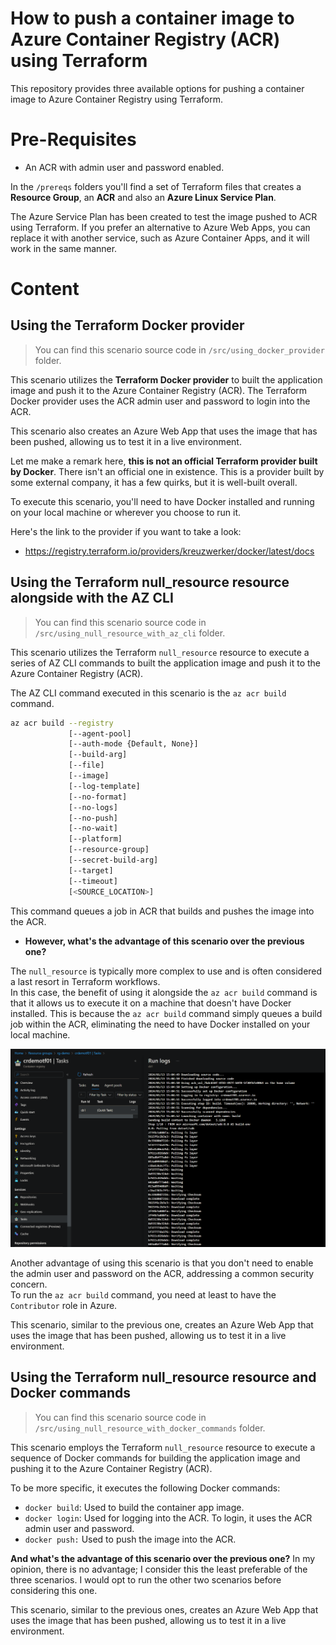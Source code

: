 # How to push a container image to Azure Container Registry (ACR) using Terraform

This repository provides three available options for pushing a container image to Azure Container Registry using Terraform.

# **Pre-Requisites**

- An ACR with admin user and password enabled.

In the ``/prereqs`` folders you'll find a set of Terraform files that creates a **Resource Group**, an **ACR** and also an **Azure Linux Service Plan**.

The Azure Service Plan has been created to test the image pushed to ACR using Terraform. If you prefer an alternative to Azure Web Apps, you can replace it with another service, such as Azure Container Apps, and it will work in the same manner.

# **Content**

## **Using the Terraform Docker provider**

> You can find this scenario source code in ``/src/using_docker_provider`` folder.

This scenario utilizes the **Terraform Docker provider** to built the application image and push it to the Azure Container Registry (ACR). The Terraform Docker provider uses the ACR admin user and password to login into the ACR.

This scenario also creates an Azure Web App that uses the image that has been pushed, allowing us to test it in a live environment.

Let me make a remark here, **this is not an official Terraform provider built by Docker**. There isn't an official one in existence. This is a provider built by some external company, it has a few quirks, but it is well-built overall.    

To execute this scenario, you'll need to have Docker installed and running on your local machine or wherever you choose to run it.

Here's the link to the provider if you want to take a look: 

- https://registry.terraform.io/providers/kreuzwerker/docker/latest/docs


## **Using the Terraform null_resource resource alongside with the AZ CLI**

> You can find this scenario source code in ``/src/using_null_resource_with_az_cli`` folder.

This scenario utilizes the Terraform ``null_resource`` resource to execute a series of AZ CLI commands to built the application image and push it to the Azure Container Registry (ACR). 

The AZ CLI command executed in this scenario is the ``az acr build`` command.
```bash
az acr build --registry
             [--agent-pool]
             [--auth-mode {Default, None}]
             [--build-arg]
             [--file]
             [--image]
             [--log-template]
             [--no-format]
             [--no-logs]
             [--no-push]
             [--no-wait]
             [--platform]
             [--resource-group]
             [--secret-build-arg]
             [--target]
             [--timeout]
             [<SOURCE_LOCATION>]

```

This command queues a job in ACR that builds and pushes the image into the ACR.

- **However, what's the advantage of this scenario over the previous one?**

The ``null_resource`` is typically more complex to use and is often considered a last resort in Terraform workflows.    
In this case, the benefit of using it alongside the ``az acr build`` command is that it allows us to execute it on a machine that doesn't have Docker installed. This is because the ``az acr build`` command simply queues a build job within the ACR, eliminating the need to have Docker installed on your local machine.

![az-acr-build-command-example](https://raw.githubusercontent.com/karlospn/how-to-push-a-container-image-into-acr-using-terraform/main/docs/terraform-push-app-az-acr-build-command.png)

Another advantage of using this scenario is that you don't need to enable the admin user and password on the ACR, addressing a common security concern.     
To run the ``az acr build`` command, you need at least to have the ``Contributor`` role in Azure.

This scenario, similar to the previous one, creates an Azure Web App that uses the image that has been pushed, allowing us to test it in a live environment.

## **Using the Terraform null_resource resource and Docker commands**

> You can find this scenario source code in ``/src/using_null_resource_with_docker_commands`` folder.

This scenario employs the Terraform ``null_resource`` resource to execute a sequence of Docker commands for building the application image and pushing it to the Azure Container Registry (ACR).

To be more specific, it executes the following Docker commands:

- ``docker build``: Used to build the container app image.
- ``docker login``: Used for logging into the ACR. To login, it uses the ACR admin user and password.
- ``docker push:`` Used to push the image into the ACR.

**And what's the advantage of this scenario over the previous one?** In my opinion, there is no advantage; I consider this the least preferable of the three scenarios. I would opt to run the other two scenarios before considering this one.

This scenario, similar to the previous ones, creates an Azure Web App that uses the image that has been pushed, allowing us to test it in a live environment.
